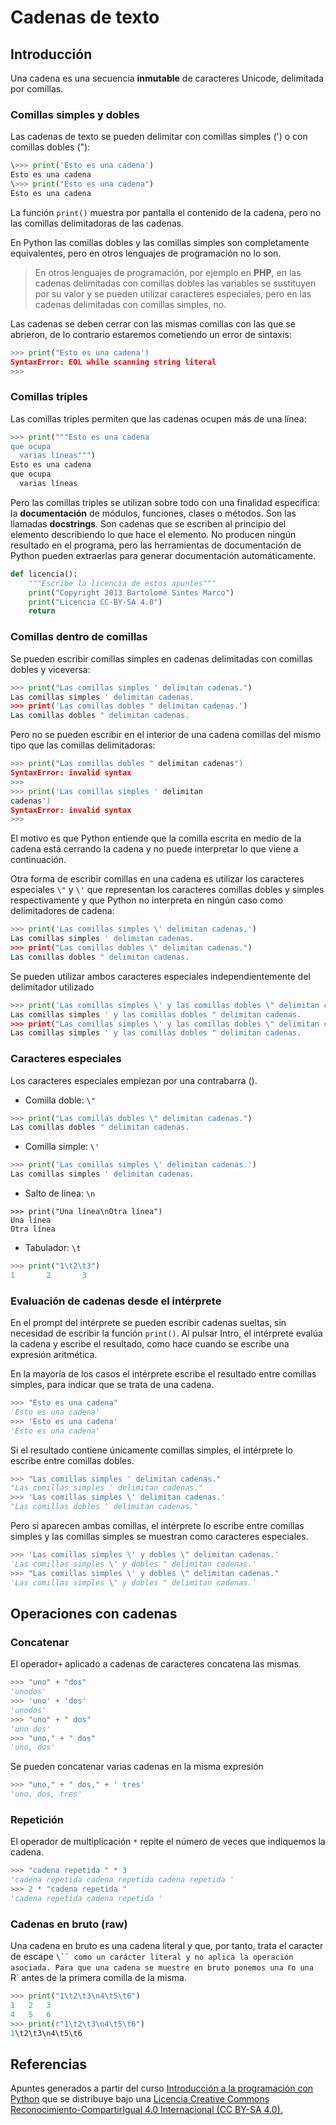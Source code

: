 # Cadenas de texto

## Introducción

Una cadena es una secuencia **inmutable** de caracteres Unicode, delimitada por comillas.

### Comillas simples y dobles
Las cadenas de texto se pueden delimitar con comillas simples (') o con comillas dobles ("):

```python
\>>> print('Esto es una cadena')
Esto es una cadena
\>>> print("Esto es una cadena")
Esto es una cadena
```


La función `print()` muestra por pantalla el contenido de la cadena, pero no las comillas delimitadoras de las cadenas.

En Python las comillas dobles y las comillas simples son completamente equivalentes, pero en otros
lenguajes de programación no lo son.

> En otros lenguajes de programación, por ejemplo en **PHP**, en las cadenas delimitadas con 
> comillas dobles las variables se sustituyen por su valor y se pueden utilizar caracteres especiales, 
> pero en las cadenas delimitadas con comillas simples, no. 

Las cadenas se deben cerrar con las mismas comillas con las que se abrieron, de lo contrario  estaremos cometiendo un error de sintaxis:

```python
>>> print("Esto es una cadena')                     
SyntaxError: EOL while scanning string literal
>>>
```

### Comillas triples
Las comillas triples permiten que las cadenas ocupen más de una línea:

```python
>>> print("""Esto es una cadena
que ocupa
  varias líneas""")
Esto es una cadena
que ocupa
  varias líneas
```

Pero las comillas triples se utilizan sobre todo con una finalidad específica: la **documentación** de módulos, funciones, clases o métodos. Son las llamadas **docstrings**. Son cadenas que se escriben al principio del elemento describiendo lo que hace el elemento. No producen ningún resultado en el programa, pero las herramientas de documentación de Python pueden extraerlas para generar documentación automáticamente.

```python
def licencia():
    """Escribe la licencia de estos apuntes"""
    print("Copyright 2013 Bartolomé Sintes Marco")
    print("Licencia CC-BY-SA 4.0")
    return
```

### Comillas dentro de comillas

Se pueden escribir comillas simples en cadenas delimitadas con comillas dobles y viceversa:

```python
>>> print("Las comillas simples ' delimitan cadenas.")
Las comillas simples ' delimitan cadenas.
>>> print('Las comillas dobles " delimitan cadenas.')
Las comillas dobles " delimitan cadenas.
```

Pero no se pueden escribir en el interior de una cadena comillas del mismo tipo que las comillas  delimitadoras:

```python
>>> print("Las comillas dobles " delimitan cadenas")
SyntaxError: invalid syntax
>>>
>>> print('Las comillas simples ' delimitan 
cadenas')
SyntaxError: invalid syntax
>>>
```

El motivo es que Python entiende que la comilla escrita en medio de la cadena está cerrando la  cadena y no puede interpretar lo que viene a continuación. 

Otra forma de escribir comillas en una cadena es utilizar los caracteres especiales `\"` y `\'` que representan los caracteres comillas dobles y simples respectivamente y que Python no interpreta en  ningún caso como delimitadores de cadena:

```python
>>> print('Las comillas simples \' delimitan cadenas.')
Las comillas simples ' delimitan cadenas.
>>> print("Las comillas dobles \" delimitan cadenas.")
Las comillas dobles " delimitan cadenas.
```

Se pueden utilizar ambos caracteres especiales independientemente del delimitador utilizado

```python
>>> print('Las comillas simples \' y las comillas dobles \" delimitan cadenas.')
Las comillas simples ' y las comillas dobles " delimitan cadenas.
>>> print("Las comillas simples \' y las comillas dobles \" delimitan cadenas.")
Las comillas simples ' y las comillas dobles " delimitan cadenas.
```

### Caracteres especiales

Los caracteres especiales empiezan por una contrabarra (\).

* Comilla doble: `\"`
```python
>>> print("Las comillas dobles \" delimitan cadenas.")
Las comillas dobles " delimitan cadenas.
```
* Comilla simple: `\'`
```python
>>> print('Las comillas simples \' delimitan cadenas.')
Las comillas simples ' delimitan cadenas.
```      
* Salto de línea: `\n`
```pyhton
>>> print("Una línea\nOtra línea")
Una línea
Otra línea
```
* Tabulador: `\t`
```python
>>> print("1\t2\t3")
1       2       3
```
### Evaluación de cadenas desde el intérprete
En el prompt del intérprete se pueden escribir cadenas sueltas, sin necesidad de escribir la función `print()`. Al pulsar Intro, el intérprete evalúa la cadena y escribe el resultado, como hace cuando se   escribe una expresión aritmética.
  
En la mayoría de los casos el intérprete escribe el resultado entre comillas simples, para indicar que se  trata de una cadena.
```python
>>> "Esto es una cadena"
'Esto es una cadena'
>>> 'Esto es una cadena'
'Esto es una cadena'
```
Si el resultado contiene únicamente comillas simples, el intérprete lo escribe entre comillas dobles.
```python
>>> "Las comillas simples ' delimitan cadenas."
"Las comillas simples ' delimitan cadenas."
>>> 'Las comillas simples \' delimitan cadenas.'
"Las comillas dobles ' delimitan cadenas."
```
Pero si aparecen ambas comillas, el intérprete lo escribe entre comillas simples y las comillas simples se muestran como caracteres especiales.
```python
>>> 'Las comillas simples \' y dobles \" delimitan cadenas.'
'Las comillas simples \' y dobles " delimitan cadenas.'
>>> "Las comillas simples \' y dobles \" delimitan cadenas."
'Las comillas simples \' y dobles " delimitan cadenas.'
```
## Operaciones con cadenas
### Concatenar
El operador`+` aplicado a cadenas de caracteres concatena las mismas.
```python
>>> "uno" + "dos"
'unodos'
>>> 'uno' + 'dos'
'unodos'
>>> "uno" + " dos"
'uno dos'
>>> "uno," + " dos"
'uno, dos'
```
Se pueden concatenar varias cadenas en la misma expresión
```python
>>> "uno," + " dos," + ' tres'
'uno, dos, tres'
```
### Repetición
El operador de multiplicación `*` repite el número de veces que indiquemos la cadena.
```python
>>> "cadena repetida " * 3
'cadena repetida cadena repetida cadena repetida '
>>> 2 * "cadena repetida "
'cadena repetida cadena repetida '
```
### Cadenas en bruto (raw)
Una cadena en bruto es una cadena literal y que, por tanto, trata el caracter de escape `\`` como un carácter literal y no aplica la operación asociada. Para que una cadena se muestre en bruto ponemos una `r`o una `R` antes de la primera comilla de la misma.
```python
>>> print("1\t2\t3\n4\t5\t6")
1	2	3
4	5	6
>>> print(r"1\t2\t3\n4\t5\t6")
1\t2\t3\n4\t5\t6
```


## Referencias

Apuntes generados a partir del curso [Introducción a la programación con Python](http://www.mclibre.org/consultar/python/) que se distribuye bajo una [Licencia Creative Commons Reconocimiento-CompartirIgual 4.0 Internacional (CC BY-SA 4.0).](https://creativecommons.org/licenses/by-sa/4.0/deed.es_ES)
